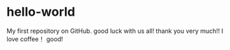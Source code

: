 # hello-world
My first repository on GitHub.
good luck with us all! thank you very much!!
I love coffee！
good!
